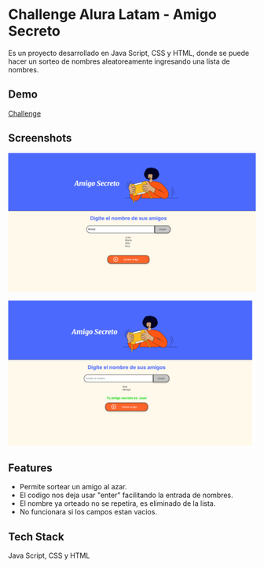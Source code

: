 
# Challenge Alura Latam - Amigo Secreto

Es un proyecto desarrollado en Java Script, CSS y HTML, donde se puede hacer un sorteo de nombres aleatoreamente ingresando una lista de nombres. 


## Demo

[Challenge](https://essacx.github.io/challenge-amigo-secreto-aluraLatam/)


## Screenshots

![App Screenshot](./assets/Captura-uno.PNG)

![App Screenshot](./assets/Captura-dos.PNG)



## Features

- Permite sortear un amigo al azar.
- El codigo nos deja usar "enter" facilitando la entrada de nombres.
- El nombre ya orteado no se repetira, es eliminado de la lista.
- No funcionara si los campos estan vacios.


## Tech Stack

Java Script, CSS y HTML


